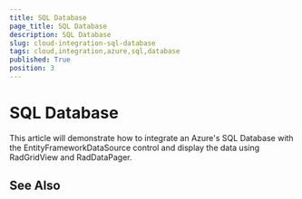 ```yaml
---
title: SQL Database
page_title: SQL Database
description: SQL Database
slug: cloud-integration-sql-database
tags: cloud,integration,azure,sql,database
published: True
position: 3
---
```


# SQL Database

This article will demonstrate how to integrate an Azure's SQL Database with the EntityFrameworkDataSource control and display the data using RadGridView and RadDataPager. 

## See Also